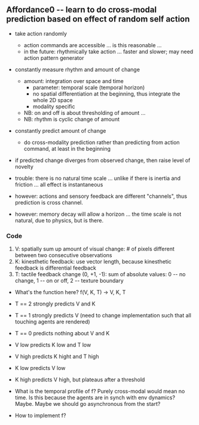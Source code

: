 ## Affordance0 -- learn to do cross-modal prediction based on effect of random self action

- take action randomly
  - action commands are accessible ... is this reasonable ...
  - in the future: rhythmically take action ... faster and slower; may need action pattern generator
- constantly measure rhythm and amount of change
  - amount: integration over space and time
    - parameter: temporal scale (temporal horizon)
    - no spatial differentiation at the beginning, thus integrate the whole 2D space
    - modality specific
  - NB: on and off is about thresholding of amount ...
  - NB: rhythm is cyclic change of amount
- constantly predict amount of change
  - do cross-modality prediction rather than predicting from action command, at least in the beginning
- if predicted change diverges from observed change, then raise level of novelty

- trouble: there is no natural time scale ... unlike if there is inertia and friction ... all effect is instantaneous
- however: actions and sensory feedback are different "channels", thus prediction is cross channel.
- however: memory decay will allow a horizon ... the time scale is not natural, due to physics, but is there.

### Code

1. V: spatially sum up amount of visual change: # of pixels different between two consecutive observations
2. K: kinesthetic feedback: use vector length, because kinesthetic feedback is differential feedback
3. T: tactile feedback change (0, +1, -1): sum of absolute values: 0 -- no change, 1 -- on or off, 2 -- texture boundary

- What's the function here? f(V, K, T) -> V, K, T
- T == 2 strongly predicts V and K
- T == 1 strongly predicts V (need to change implementation such that all touching agents are rendered)
- T == 0 predicts nothing about V and K
- V low predicts K low and T low
- V high predicts K hight and T high
- K low predicts V low
- K high predicts V high, but plateaus after a threshold

- What is the temporal profile of f? Purely cross-modal would mean no time. Is this because the agents are in synch with env dynamics? Maybe. Maybe we should go asynchronous from the start?

- How to implement f?

